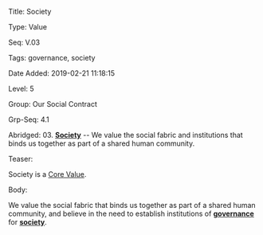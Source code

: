 Title:  Society

Type:   Value

Seq:    V.03

Tags:   governance, society

Date Added: 2019-02-21 11:18:15

Level:  5

Group:  Our Social Contract

Grp-Seq: 4.1

Abridged: 03. **[Society](https://www.Practopian.org/tags/society.html)** -- We value the social fabric and institutions that binds us together as part of a shared human community.

Teaser: 
 
Society is a [Core Value](../core/values.html).


Body:   
 
We value the social fabric that binds us together as part of a shared human community, and believe in the need to establish institutions of **[governance][]** for **[society][]**.

[governance]: ../tags/governance.html
[society]: ../tags/society.html


